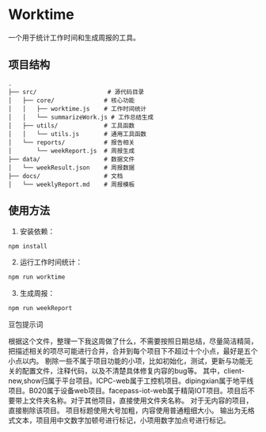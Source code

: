 # Worktime

一个用于统计工作时间和生成周报的工具。

## 项目结构

```
.
├── src/                    # 源代码目录
│   ├── core/              # 核心功能
│   │   ├── worktime.js    # 工作时间统计
│   │   └── summarizeWork.js # 工作总结生成
│   ├── utils/             # 工具函数
│   │   └── utils.js       # 通用工具函数
│   └── reports/           # 报告相关
│       └── weekReport.js  # 周报生成
├── data/                  # 数据文件
│   └── weekResult.json    # 周报数据
├── docs/                  # 文档
│   └── weeklyReport.md    # 周报模板
```

## 使用方法

1. 安装依赖：
```bash
npm install
```

2. 运行工作时间统计：
```bash
npm run worktime
```

3. 生成周报：
```bash
npm run weekReport
```

豆包提示词

根据这个文件，整理一下我这周做了什么，不需要按照日期总结，尽量简洁精简，把描述相关的项尽可能进行合并，合并到每个项目下不超过十个小点，最好是五个小点以内。
剔除一些不属于项目功能的小项，比如初始化，测试，更新与功能无关的配置文件，注释代码，以及不清楚具体修复内容的bug等。
其中，client-new,show归属于平台项目。ICPC-web属于工控机项目。dipingxian属于地平线项目。B020属于设备web项目。facepass-iot-web属于精简IOT项目。项目后不要带上文件夹名称。对于其他项目，直接使用文件夹名称。
对于无内容的项目，直接剔除该项目。
项目标题使用大号加粗，内容使用普通粗细大小。
输出为无格式文本，项目用中文数字加顿号进行标记，小项用数字加点号进行标记。
